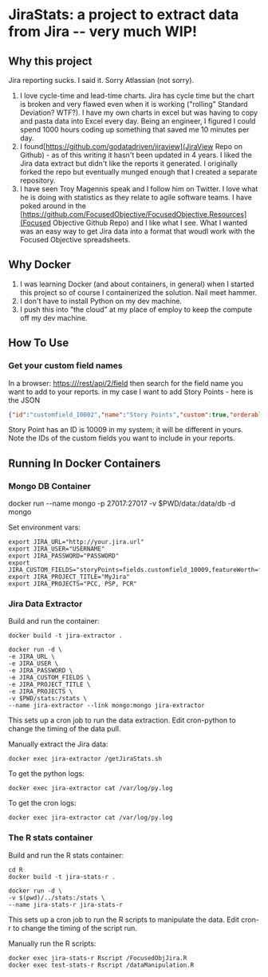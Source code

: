 # JiraStats: a project to extract data from Jira -- very much WIP!

## Why this project

Jira reporting sucks. I said it. Sorry Atlassian (not sorry).

1. I love cycle-time and lead-time charts. Jira has cycle time but the chart is broken and very flawed even when it is working ("rolling" Standard Deviation? WTF?). I have my own charts in excel but was having to copy and pasta data into Excel every day. Being an engineer, I figured I could spend 1000 hours coding up something that saved me 10 minutes per day.
1. I found[https://github.com/godatadriven/jiraview](JiraView Repo on Github) - as of this writing it hasn't been updated in 4 years. I liked the Jira data extract but didn't like the reports it generated. I originally forked the repo but eventually munged enough that I created a separate repository. 
1. I have seen Troy Magennis speak and I follow him on Twitter. I love what he is doing with statistics as they relate to agile software teams. I have poked around in the [https://github.com/FocusedObjective/FocusedObjective.Resources](Focused Objective Github Repo) and I like what I see. What I wanted was an easy way to get Jira data into a format that woudl work with the Focused Objective spreadsheets.

## Why Docker

1. I was learning Docker (and about containers, in general) when I started this project so of course I containerized the solution. Nail meet hammer.
1. I don't have to install Python on my dev machine.
1. I push this into "the cloud" at my place of employ to keep the compute off my dev machine.

## How To Use

### Get your custom field names

In a browser:
[https://<jiraurl>/rest/api/2/field](https://<jiraurl>/rest/api/2/field)
then search for the field name you want to add to your reports. in my case I want to add Story Points - here is the JSON

```json
{"id":"customfield_10002","name":"Story Points","custom":true,"orderable":true,"navigable":true,"searchable":true,"clauseNames":["cf[10009]","Story Points"],"schema":{"type":"number","custom":"com.atlassian.jira.plugin.system.customfieldtypes:float","customId":10009}}
```

Story Point has an ID is 10009 in my system; it will be different in yours. Note the IDs of the custom fields you want to include in your reports.

## Running In Docker Containers

### Mongo DB Container

docker run --name mongo -p 27017:27017 -v $PWD/data:/data/db -d mongo

Set environment vars:

```shell
export JIRA_URL="http://your.jira.url"
export JIRA_USER="USERNAME"
export JIRA_PASSWORD="PASSWORD"
export JIRA_CUSTOM_FIELDS="storyPoints=fields.customfield_10009,featureWorth=fields.customfield_10002"
export JIRA_PROJECT_TITLE="MyJira"
export JIRA_PROJECTS="PCC, PSP, PCR"
```

### Jira Data Extractor

Build and run the container:

```shell
docker build -t jira-extractor .

docker run -d \
-e JIRA_URL \
-e JIRA_USER \
-e JIRA_PASSWORD \
-e JIRA_CUSTOM_FIELDS \
-e JIRA_PROJECT_TITLE \
-e JIRA_PROJECTS \
-v $PWD/stats:/stats \
--name jira-extractor --link mongo:mongo jira-extractor
```

This sets up a cron job to run the data extraction. Edit cron-python to change the timing of the data pull.

Manually extract the Jira data:

```shell
docker exec jira-extractor /getJiraStats.sh
```

To get the python logs:

```shell
docker exec jira-extractor cat /var/log/py.log
```

To get the cron logs:

```shell
docker exec jira-extractor cat /var/log/py.log
```

### The R stats container

Build and run the R stats container:

```shell
cd R
docker build -t jira-stats-r .

docker run -d \
-v $(pwd)/../stats:/stats \
--name jira-stats-r jira-stats-r
```

This sets up a cron job to run the R scripts to manipulate the data. Edit cron-r to change the timing of the script run.

Manually run the R scripts:

```shell
docker exec jira-stats-r Rscript /FocusedObjJira.R
docker exec test-stats-r Rscript /dataManipulation.R
```